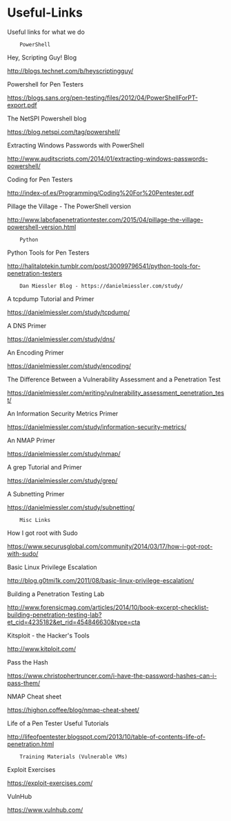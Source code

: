 # Useful-Links
Useful links for what we do

        PowerShell

Hey, Scripting Guy! Blog

http://blogs.technet.com/b/heyscriptingguy/

Powershell for Pen Testers

https://blogs.sans.org/pen-testing/files/2012/04/PowerShellForPT-export.pdf

The NetSPI Powershell blog

https://blog.netspi.com/tag/powershell/

Extracting Windows Passwords with PowerShell

http://www.auditscripts.com/2014/01/extracting-windows-passwords-powershell/

Coding for Pen Testers

http://index-of.es/Programming/Coding%20For%20Pentester.pdf

Pillage the Village - The PowerShell version

http://www.labofapenetrationtester.com/2015/04/pillage-the-village-powershell-version.html


        Python

Python Tools for Pen Testers

http://halitalptekin.tumblr.com/post/30099796541/python-tools-for-penetration-testers


        Dan Miessler Blog - https://danielmiessler.com/study/

A tcpdump Tutorial and Primer

https://danielmiessler.com/study/tcpdump/

A DNS Primer

https://danielmiessler.com/study/dns/

An Encoding Primer

https://danielmiessler.com/study/encoding/

The Difference Between a Vulnerability Assessment and a Penetration Test

https://danielmiessler.com/writing/vulnerability_assessment_penetration_test/

An Information Security Metrics Primer

https://danielmiessler.com/study/information-security-metrics/

An NMAP Primer

https://danielmiessler.com/study/nmap/

A grep Tutorial and Primer

https://danielmiessler.com/study/grep/

A Subnetting Primer

https://danielmiessler.com/study/subnetting/


        Misc Links

How I got root with Sudo

https://www.securusglobal.com/community/2014/03/17/how-i-got-root-with-sudo/

Basic Linux Privilege Escalation

http://blog.g0tmi1k.com/2011/08/basic-linux-privilege-escalation/

Building a Penetration Testing Lab

http://www.forensicmag.com/articles/2014/10/book-excerpt-checklist-building-penetration-testing-lab?et_cid=4235182&et_rid=454846630&type=cta

Kitsploit - the Hacker's Tools

http://www.kitploit.com/

Pass the Hash

https://www.christophertruncer.com/i-have-the-password-hashes-can-i-pass-them/

NMAP Cheat sheet

https://highon.coffee/blog/nmap-cheat-sheet/

Life of a Pen Tester Useful Tutorials

http://lifeofpentester.blogspot.com/2013/10/table-of-contents-life-of-penetration.html


        Training Materials (Vulnerable VMs)

Exploit Exercises

https://exploit-exercises.com/

VulnHub

https://www.vulnhub.com/





















